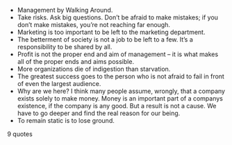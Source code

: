  - Management by Walking Around.
 - Take risks. Ask big questions. Don’t be afraid to make mistakes; if you don’t make mistakes, you’re not reaching far enough.
 - Marketing is too important to be left to the marketing department.
 - The betterment of society is not a job to be left to a few. It’s a responsibility to be shared by all.
 - Profit is not the proper end and aim of management – it is what makes all of the proper ends and aims possible.
 - More organizations die of indigestion than starvation.
 - The greatest success goes to the person who is not afraid to fail in front of even the largest audience.
 - Why are we here? I think many people assume, wrongly, that a company exists solely to make money. Money is an important part of a companys existence, if the company is any good. But a result is not a cause. We have to go deeper and find the real reason for our being.
 - To remain static is to lose ground.

9 quotes